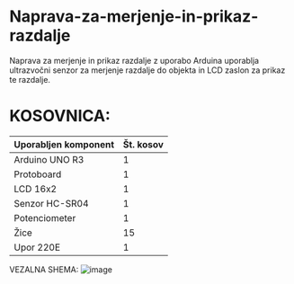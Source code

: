 # Naprava-za-merjenje-in-prikaz-razdalje
Naprava za merjenje in prikaz razdalje z uporabo Arduina uporablja ultrazvočni senzor za merjenje razdalje do objekta in LCD zaslon za prikaz te razdalje.

# KOSOVNICA:

|Uporabljen komponent|Št. kosov|
|---|---|
|Arduino UNO R3| 1 |
|Protoboard| 1 |
|LCD 16x2| 1 |
|Senzor HC-SR04| 1 |
|Potenciometer| 1 |
|Žice| 15 |
|Upor 220E| 1 |

VEZALNA SHEMA:
![image](https://github.com/SkupinaLovroMax/Naprava-za-merjenje-in-prikaz-razdalje/assets/171671907/d32dd7a6-ea59-4185-b0ad-55501d45fe86)
